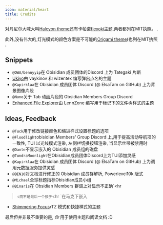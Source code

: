 ```yaml
---
icon: material/heart
title: Credits
---
```


对丹尼尔大喊大叫[Halcyon theme](https://github.com/dbarenholz/halcyon-obsidian)还有卡帕诺[flexoki](https://github.com/kepano/flexoki-obsidian)主题,两者都列在MIT执照。
.

此外,没有伟大的,灯光模式的颜色方案是不可能的[Origami theme](https://github.com/7368697661/Origami)(也列在MIT执照
.

## Snippets
- `@OWA/bennyyip`在 Obisidian 成员团体的Discord 上为 Tategaki 片断
- [Ukiyo](https://github.com/technerium/obsidian-ukiyo)由 vaykinov 和 wizentex 编写弹出点名的主题
- `@Kapirklaa`在 Obisidian 成员团体 Discord (@ ElsaTam on GitHub) 上为背景图像片段
- `@Nuno`关于 Tab 动画片段的 Obsidian Members Group Discord
- [Enhanced File Explorer](https://github.com/LennZone/enhanced-file-explorer-tree)由 LennZone 编写用于标记下的文件树样式的主题

## Ideas, Feedback
- `@Tuck`用于修改链接颜色和缩进样式设置标题的选项
- `@Floodlight`obisidian Members' Group Discord 上,用于提高活动导航项的一致性, TUI 以光线模式渲染, 左侧栏切换按钮渲染, 当显示丝带被禁用时
- `@Dante`不显示嵌入的 Obisidian 成员组的磁盘
- `@TundraMoonlight`在Obisidian成员团体Discord上为TUI添加灵感
- `@Kapirklaa`在 Obisidian 成员团体 Discord (@ ElsaTam on GitHub) 上为调用元数据服务提供灵感
- `@BEN10`对文档进行修正的 Obisidian 成员群解析, Powerlevel10k 版式
- `@Michael`全球标题指标Obisidian成员小组
- `@Binaris`在 Obsidian Members 群调上对显示不正确`<hr
>`s而不是最后一个孩子`<hr
>`在马克下嵌入
- [Shimmering Focus](https://github.com/chrisgrieser/shimmering-focus)rTZ 模式和快捷样式的主题

 
最后但并非最不重要的是, *你* 用于使用主题和阅读文档 :D